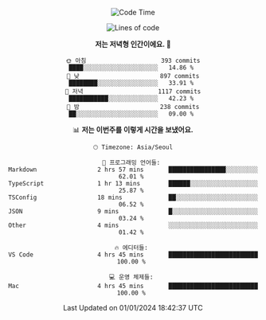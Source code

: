 <div align='center'>
 
<!--START_SECTION:waka-->
![Code Time](http://img.shields.io/badge/Code%20Time-3%2C233%20hrs%2056%20mins-blue)

![Lines of code](https://img.shields.io/badge/%EC%A0%80%EB%8A%94%20%EC%97%AC%ED%83%9C%EA%B9%8C%EC%A7%80%20-1.3%20million%20%EC%A4%84%EC%9D%98%20%EC%BD%94%EB%93%9C%EB%A5%BC%20%EC%9E%91%EC%84%B1%ED%96%88%EC%96%B4%EC%9A%94.-blue)

**저는 저녁형 인간이에요. 🦉** 

```text
🌞 아침                     393 commits         ████░░░░░░░░░░░░░░░░░░░░░   14.86 % 
🌆 낮　                     897 commits         ████████░░░░░░░░░░░░░░░░░   33.91 % 
🌃 저녁                     1117 commits        ███████████░░░░░░░░░░░░░░   42.23 % 
🌙 밤　                     238 commits         ██░░░░░░░░░░░░░░░░░░░░░░░   09.00 % 
```


📊 **저는 이번주를 이렇게 시간을 보냈어요.** 

```text
🕑︎ Timezone: Asia/Seoul

💬 프로그래밍 언어들: 
Markdown                 2 hrs 57 mins       ████████████████░░░░░░░░░   62.01 % 
TypeScript               1 hr 13 mins        ██████░░░░░░░░░░░░░░░░░░░   25.87 % 
TSConfig                 18 mins             ██░░░░░░░░░░░░░░░░░░░░░░░   06.52 % 
JSON                     9 mins              █░░░░░░░░░░░░░░░░░░░░░░░░   03.24 % 
Other                    4 mins              ░░░░░░░░░░░░░░░░░░░░░░░░░   01.42 % 

🔥 에디터들: 
VS Code                  4 hrs 45 mins       █████████████████████████   100.00 % 

💻 운영 체제들: 
Mac                      4 hrs 45 mins       █████████████████████████   100.00 % 
```


 Last Updated on 01/01/2024 18:42:37 UTC
<!--END_SECTION:waka-->
 </div>
<!---
Emewjin/Emewjin is a ✨ special ✨ repository because its `README.md` (this file) appears on your GitHub profile.
You can click the Preview link to take a look at your changes.
--->
